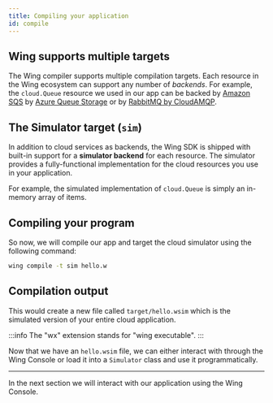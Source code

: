 ```yaml
---
title: Compiling your application
id: compile
---
```


## Wing supports multiple targets

The Wing compiler supports multiple compilation targets. Each resource in the
Wing ecosystem can support any number of *backends*. For example, the
`cloud.Queue` resource we used in our app can be backed by [Amazon
SQS](https://aws.amazon.com/sqs/) by [Azure Queue
Storage](https://azure.microsoft.com/en-us/products/storage/queues/) or by
[RabbitMQ by CloudAMQP](https://www.cloudamqp.com/).

## The Simulator target (`sim`)

In addition to cloud services as backends, the Wing SDK is shipped with built-in
support for a **simulator backend** for each resource. The simulator provides a
fully-functional implementation for the cloud resources you use in your
application.

For example, the simulated implementation of `cloud.Queue` is simply an
in-memory array of items.

## Compiling your program

So now, we will compile our app and target the cloud simulator using the following command:

```sh
wing compile -t sim hello.w
```

## Compilation output

This would create a new file called `target/hello.wsim` which is the simulated
version of your entire cloud application.

:::info
The "wx" extension stands for "wing executable".
:::

Now that we have an `hello.wsim` file, we can either interact with through the Wing
Console or load it into a `Simulator` class and use it programmatically.

---

In the next section we will interact with our application using the Wing
Console.